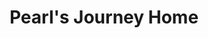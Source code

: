 ---
layout: story.liquid
title: Pearl's Journey Home
canon: yes
order: 104
chs:
  - sparky
  - qibli
  - sky
  - firecrackers
  - pearl
  - fern
  - jackpot
  - snake
  - halcyon
  - buttercup
time: 2032
location: "<a href=\"/world/bauhinia/\">Bauhinia</a>, <a href=\"/world/fanton/\">Fanton</a>, <a href=\"/world/atlasia/\">Atlasia</a>, <a href=\"/world/Moreland/\">Moreland</a>, <a href=\"/world/sylvandia/\">Sylvandia</a>"
summary: "The friends send a kidnapped girl home, all the way across the continent. When the journey ends, everything stays the same, and yet no one is the same anymore."
---